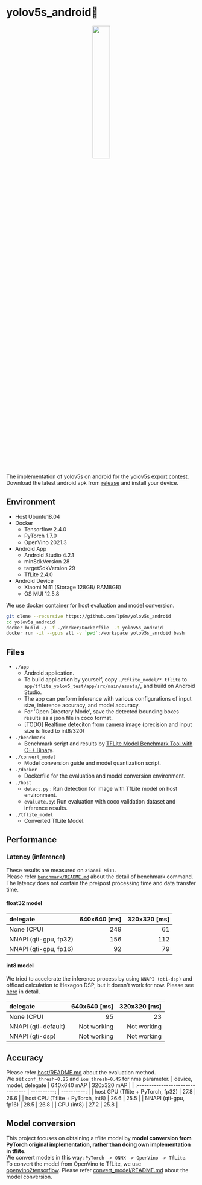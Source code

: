 # yolov5s_android:rocket: 
<div align="center">
<img src="https://github.com/lp6m/yolov5s_android/raw/media/android_app.gif" width=30%>
</div>

The implementation of yolov5s on android for the [yolov5s export contest](https://github.com/ultralytics/yolov5/discussions/3213).    
Download the latest android apk from [release](https://github.com/lp6m/yolov5s_android/releases) and install your device.

## Environment
- Host Ubuntu18.04
- Docker 
    * Tensorflow 2.4.0
    * PyTorch 1.7.0
    * OpenVino 2021.3
- Android App
    * Android Studio 4.2.1
    * minSdkVersion 28
    * targetSdkVersion 29
    * TfLite 2.4.0
- Android Device
    * Xiaomi Mi11 (Storage 128GB/ RAM8GB)
    * OS MUI 12.5.8  
  
We use docker container for host evaluation and model conversion.
```sh
git clone --recursive https://github.com/lp6m/yolov5s_android
cd yolov5s_android
docker build ./ -f ./docker/Dockerfile  -t yolov5s_android
docker run -it --gpus all -v `pwd`:/workspace yolov5s_anrdoid bash
```

## Files
- `./app`
    * Android application.
    * To build application by yourself, copy `./tflite_model/*.tflite` to `app/tflite_yolov5_test/app/src/main/assets/`, and build on Android Studio.
    * The app can perform inference with various configurations of input size, inference accuracy, and model accuracy. 
    * For 'Open Directory Mode', save the detected bounding boxes results as a json file in coco format.
    * [TODO] Realtime deteciton from camera image (precision and input size is fixed to int8/320)
- `./benchmark` 
    * Benchmark script and results by [TFLite Model Benchmark Tool with C++ Binary](https://github.com/tensorflow/tensorflow/tree/master/tensorflow/lite/tools/benchmark#profiling-model-operators).
- `./convert_model`
    * Model conversion guide and model quantization script.
- `./docker`
    * Dockerfile for the evaluation and model conversion environment.
- `./host`
    * `detect.py`  : Run detection for image with TfLite model on host environment.
    * `evaluate.py`: Run evaluation with coco validation dataset and inference results.
- `./tflite_model`
    * Converted TfLite Model.

## Performance
### Latency (inference)
These results are measured on `Xiaomi Mi11`.  
Please refer [`benchmark/README.md`](https://github.com/lp6m/yolov5s_android/tree/dev/benchmark) about the detail of benchmark command.  
The latency does not contain the pre/post processing time and data transfer time.  
#### float32 model  

|       delegate        | 640x640 [ms] | 320x320 [ms] |
| :-------------------- | -----------: | -----------: |
| None (CPU)            |          249 |           61 |
| NNAPI (qti-gpu, fp32) |          156 |          112 |
| NNAPI (qti-gpu, fp16) |           92 |           79 |
  
#### int8 model
We tried to accelerate the inference process by using `NNAPI (qti-dsp)` and offload calculation to Hexagon DSP, but it doesn't work for now. Please see [here](https://github.com/lp6m/yolov5s_android/tree/dev/benchmark#nnapi-qti-dsp-not-working) in detail.

|       delegate       | 640x640 [ms] | 320x320 [ms] |
| :------------------- | -----------: | -----------: |
| None (CPU)           |           95 |           23 |
| NNAPI  (qti-default) |  Not working |  Not working |
| NNAPI  (qti-dsp)     |  Not working |  Not working |

## Accuracy
Please refer [host/README.md](https://github.com/lp6m/yolov5s_android/tree/dev/host#example2) about the evaluation method.    
We set `conf_thresh=0.25` and `iou_thresh=0.45` for nms parameter.
|      device, model, delegate      | 640x640 mAP | 320x320 mAP |
| :-------------------------------- | ----------: | ----------: |
| host GPU (Tflite + PyTorch, fp32) |        27.8 |        26.6 |
| host CPU (Tflite + PyTorch, int8) |        26.6 |        25.5 |
| NNAPI  (qti-gpu, fp16)            |        28.5 |        26.8 |
| CPU    (int8)                     |        27.2 |        25.8 |


## Model conversion
This project focuses on obtaining a tflite model by **model conversion from PyTorch original implementation, rather than doing own implementation in tflite**.  
We convert models in this way: `PyTorch -> ONNX -> OpenVino -> TfLite`.  
To convert the model from OpenVino to TfLite, we use [openvino2tensorflow](https://github.com/PINTO0309/openvino2tensorflow).
Please refer [convert_model/README.md](https://github.com/lp6m/yolov5s_android/tree/dev/convert_model) about the model conversion.

